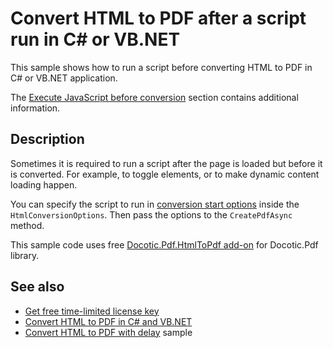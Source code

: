 # Convert HTML to PDF after a script run in C# or VB.NET
This sample shows how to run a script before converting HTML to PDF in C# or VB.NET application.

The [Execute JavaScript before conversion](https://bitmiracle.com/pdf-library/html-pdf/#after-script) section contains additional information.

## Description

Sometimes it is required to run a script after the page is loaded but before it is converted. For example, to toggle elements, or to make dynamic content loading happen.

You can specify the script to run in [conversion start options](https://api.docotic.com/htmltopdf/conversionstartoptions) inside the `HtmlConversionOptions`. Then pass the options to the `CreatePdfAsync` method.

This sample code uses free [Docotic.Pdf.HtmlToPdf add-on](https://www.nuget.org/packages/BitMiracle.Docotic.Pdf.HtmlToPdf/) for Docotic.Pdf library.

## See also
* [Get free time-limited license key](https://bitmiracle.com/pdf-library/download)
* [Convert HTML to PDF in C# and VB.NET](https://bitmiracle.com/pdf-library/html-pdf/convert)
* [Convert HTML to PDF with delay](/Samples/HtmlToPdf/ConvertWithDelay) sample
